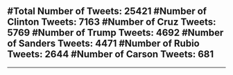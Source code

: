 #Total Number of Tweets: 25421 
#Number of Clinton Tweets: 7163
#Number of Cruz Tweets: 5769
#Number of Trump Tweets: 4692
#Number of Sanders Tweets: 4471
#Number of Rubio Tweets: 2644
#Number of Carson Tweets: 681
---
---
